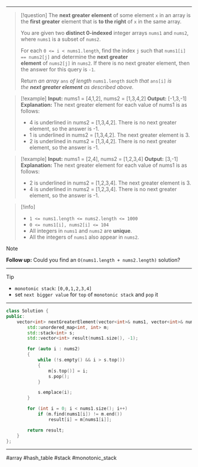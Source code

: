 ___

> [!question] 
> The **next greater element** of some element `x` in an array is the **first greater** element that is **to the right** of `x` in the same array.
> 
> You are given two **distinct 0-indexed** integer arrays `nums1` and `nums2`, where `nums1` is a subset of `nums2`.
> 
> For each `0 <= i < nums1.length`, find the index `j` such that `nums1[i] == nums2[j]` and determine the **next greater element** of `nums2[j]` in `nums2`. If there is no next greater element, then the answer for this query is `-1`.
> 
> Return _an array_ `ans` _of length_ `nums1.length` _such that_ `ans[i]` _is the **next greater element** as described above._ 

> [!example] 
> **Input:** nums1 = [4,1,2], nums2 = [1,3,4,2]
> **Output:** [-1,3,-1]
> **Explanation:** The next greater element for each value of nums1 is as follows:
> - 4 is underlined in nums2 = [1,3,4,2]. There is no next greater element, so the answer is -1.
> - 1 is underlined in nums2 = [1,3,4,2]. The next greater element is 3.
> - 2 is underlined in nums2 = [1,3,4,2]. There is no next greater element, so the answer is -1. 

> [!example] 
> **Input:** nums1 = [2,4], nums2 = [1,2,3,4]
> **Output:** [3,-1]
> **Explanation:** The next greater element for each value of nums1 is as follows:
> - 2 is underlined in nums2 = [1,2,3,4]. The next greater element is 3.
> - 4 is underlined in nums2 = [1,2,3,4]. There is no next greater element, so the answer is -1. 

> [!info] 
> - `1 <= nums1.length <= nums2.length <= 1000`
> - `0 <= nums1[i], nums2[i] <= 104`
> - All integers in `nums1` and `nums2` are **unique**.
> - All the integers of `nums1` also appear in `nums2`. 

> [!note] 
> **Follow up:** Could you find an `O(nums1.length + nums2.length)` solution? 

___

> [!tip] 
> - `monotonic stack`: `[0,0,1,2,3,4]`
> - set `next bigger value` for `top` of `monotonic stack` and `pop` it

___

```cpp
class Solution {
public:
    vector<int> nextGreaterElement(vector<int>& nums1, vector<int>& nums2) {
        std::unordered_map<int, int> m;
        std::stack<int> s;
        std::vector<int> result(nums1.size(), -1);

        for (auto i : nums2)
        {
            while (!s.empty() && i > s.top())
            {
                m[s.top()] = i;
                s.pop();
            }

            s.emplace(i);
        }

        for (int i = 0; i < nums1.size(); i++)
            if (m.find(nums1[i]) != m.end())
                result[i] = m[nums1[i]];

        return result;
    }
};
```

___

#array #hash_table #stack #monotonic_stack